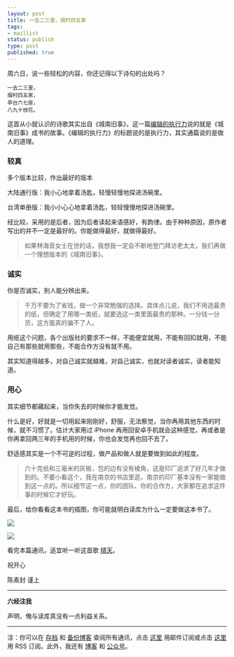 ```yaml
--- 
layout: post
title: 一去二三里，烟村四五家
tags: 
- maillist
status: publish
type: post
published: true
---
```


周六日，说一些轻松的内容，你还记得以下诗句的出处吗？

	一去二三里，
	烟村四五家，
	亭台六七座，
	八九十枝花。

这首从小就认识的诗歌其实出自《城南旧事》，这一篇[编辑的执行力](http://www.duku.cn/article-dukuhuodong-174.html)说的就是《城南旧事》成书的故事。《编辑的执行力》的标题说的是执行力，其实通篇说的是做人的道理。

### 较真

多个版本比较，作出最好的版本

大陆通行版：我小心地拿着汤匙，轻慢轻慢地探进汤碗里。

台湾单册版：我小小心心地拿着汤匙，轻轻慢慢地探进汤碗里。

经比较，采用的是后者，因为后者读起来语感好，有韵律。由于种种原因，原作者写出的并不一定是最好的。你能做得最好，就做得最好。

>如果林海音女士在世的话，我想我一定会不断地登门拜访老太太，我们再做一个理想版本的《城南旧事》。

### 诚实

你是否诚实，别人能分辨出来。

>千万不要为了省钱，做一个非常勉强的选择。具体点儿说，我们不用选最贵的纸，但确定了用哪一类纸，就要选这一类里面最贵的那种。一分钱一分货，这方面真的骗不了人。

用纸这个问题，各个出版社的要求不一样，不能便宜就用，不能有回扣就用，不能自己有那些就用那些，不能合作方没有就不用。

其实知道得越多，对自己诚实就越难，对自己诚实，也就对读者诚实，读者能知道。


### 用心

其实细节都藏起来，当你失去的时候你才能发觉。

什么是好，好就是一切用起来刚刚好，舒服，无法察觉，当你再用其他东西的时候，就不习惯了。估计大家用过 iPhone 再用回安卓手机就会这种感觉，再或者是你再拿回两三年的手机用的时候，你也会发觉再也回不去了。

舒适感其实是一个不可逆的过程，做产品和做人就是要做到如此的程度。

> 六十克纸和三毫米的灰板，包的边有没有棱角，这是印厂追求了好几年才做到的。不要小看这个，我在南京的书店里逛，南京的印厂基本没有一家能做到这一点的。所以细节这一点，你的团队、你的合作方，大家都在追求这件事的时候它才好玩。

最后，给你看看这本书的插图，你可能就明白读库为什么一定要做这本书了。

![](http://openmindclub.qiniudn.com/cnfeat/image/YellowFlower.jpg)

![](http://openmindclub.qiniudn.com/cnfeat/image/SouthernCity.jpg)

看完本篇通讯，适宜听一听这首歌 [晴天](http://music.163.com/#/song?id=186016)。


祝开心

陈素封 谨上

----

**六经注我**

声明，俺与读库真没有一点利益关系。

----

注：你可以在 [存档](http://tinyletter.com/cnfeat/archive) 和 [备份博客](mesule.com) 查阅所有通讯，点击 [这里](http://tinyletter.com/cnfeat) 用邮件订阅或点击  [这里](http://mesule.com/feed/) 用 RSS 订阅。此外，我还有 [博客](cnfeat.com) 和 [公众号](http://t.cn/RGaif2N)。










